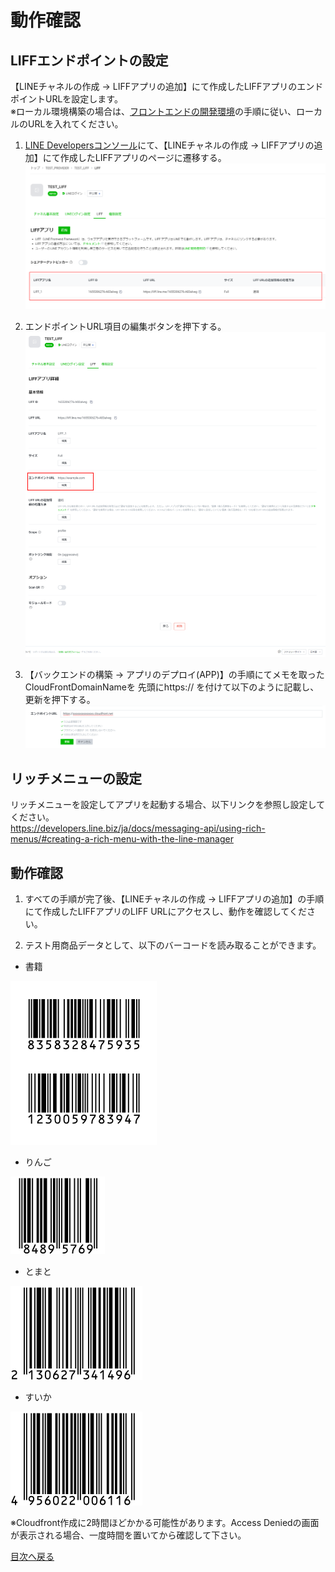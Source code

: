 # 動作確認
## LIFFエンドポイントの設定
【LINEチャネルの作成 -> LIFFアプリの追加】にて作成したLIFFアプリのエンドポイントURLを設定します。  
※ローカル環境構築の場合は、[フロントエンドの開発環境](front-end-development-environment.md)の手順に従い、ローカルのURLを入れてください。

1. [LINE Developersコンソール](https://developers.line.biz/console/)にて、【LINEチャネルの作成 -> LIFFアプリの追加】にて作成したLIFFアプリのページに遷移する。
![LIFFのコンソール](images/liff-console.png)

1. エンドポイントURL項目の編集ボタンを押下する。
![エンドポイントURLの編集](images/end-point-url-description.png)

1. 【バックエンドの構築 -> アプリのデプロイ(APP)】の手順にてメモを取ったCloudFrontDomainNameを 先頭にhttps:// を付けて以下のように記載し、更新を押下する。
![エンドポイントURLの記載](images/end-point-url-editing.png)

## リッチメニューの設定
リッチメニューを設定してアプリを起動する場合、以下リンクを参照し設定してください。  
https://developers.line.biz/ja/docs/messaging-api/using-rich-menus/#creating-a-rich-menu-with-the-line-manager

## 動作確認

1. すべての手順が完了後、【LINEチャネルの作成 -> LIFFアプリの追加】の手順にて作成したLIFFアプリのLIFF URLにアクセスし、動作を確認してください。  

1. テスト用商品データとして、以下のバーコードを読み取ることができます。
- 書籍

![barcode_book](images/barcode_isbn_book.png)
- りんご

![barcode_apple](images/barcode_jan_apple.png)
- とまと

![barcode_tomato](images/barcode_jan_tomato.png)
- すいか

![barcode_watermelon](images/barcode_jan_watermelon.png)

※Cloudfront作成に2時間ほどかかる可能性があります。Access Deniedの画面が表示される場合、一度時間を置いてから確認して下さい。

[目次へ戻る](../README.md)